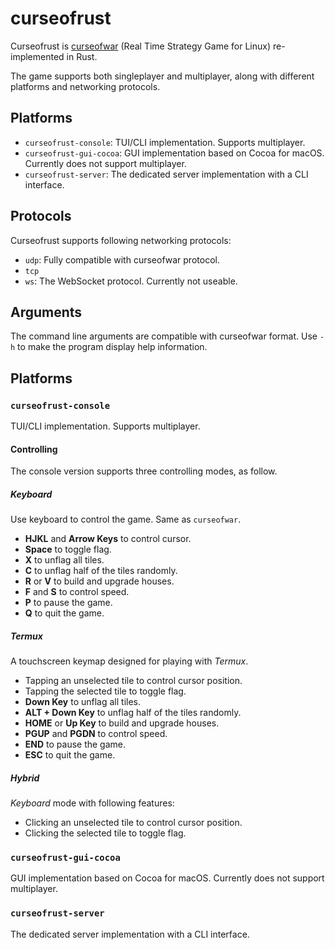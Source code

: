 # curseofrust

Curseofrust is [curseofwar](https://github.com/a-nikolaev/curseofwar) (Real Time Strategy Game for Linux) re-implemented in Rust.

The game supports both singleplayer and multiplayer, along with different platforms and networking protocols.

## Platforms

- `curseofrust-console`: TUI/CLI implementation. Supports multiplayer.
- `curseofrust-gui-cocoa`: GUI implementation based on Cocoa for macOS. Currently does not support multiplayer.
- `curseofrust-server`: The dedicated server implementation with a CLI interface.

## Protocols

Curseofrust supports following networking protocols:

- `udp`: Fully compatible with curseofwar protocol.
- `tcp`
- `ws`: The WebSocket protocol. Currently not useable.

## Arguments

The command line arguments are compatible with curseofwar format. Use `-h` to make the program display help information.

## Platforms

### `curseofrust-console`

TUI/CLI implementation. Supports multiplayer.

#### Controlling

The console version supports three controlling modes, as follow.

##### Keyboard

Use keyboard to control the game. Same as `curseofwar`.

- **HJKL** and **Arrow Keys** to control cursor.
- **Space** to toggle flag.
- **X** to unflag all tiles.
- **C** to unflag half of the tiles randomly.
- **R** or **V** to build and upgrade houses.
- **F** and **S** to control speed.
- **P** to pause the game.
- **Q** to quit the game.

##### Termux

A touchscreen keymap designed for playing with *Termux*.

- Tapping an unselected tile to control cursor position.
- Tapping the selected tile to toggle flag.
- **Down Key** to unflag all tiles.
- **ALT + Down Key** to unflag half of the tiles randomly.
- **HOME** or **Up Key** to build and upgrade houses.
- **PGUP** and **PGDN** to control speed.
- **END** to pause the game.
- **ESC** to quit the game.

##### Hybrid

*Keyboard* mode with following features:

- Clicking an unselected tile to control cursor position.
- Clicking the selected tile to toggle flag.

### `curseofrust-gui-cocoa`

GUI implementation based on Cocoa for macOS. Currently does not support multiplayer.

### `curseofrust-server`

The dedicated server implementation with a CLI interface.
